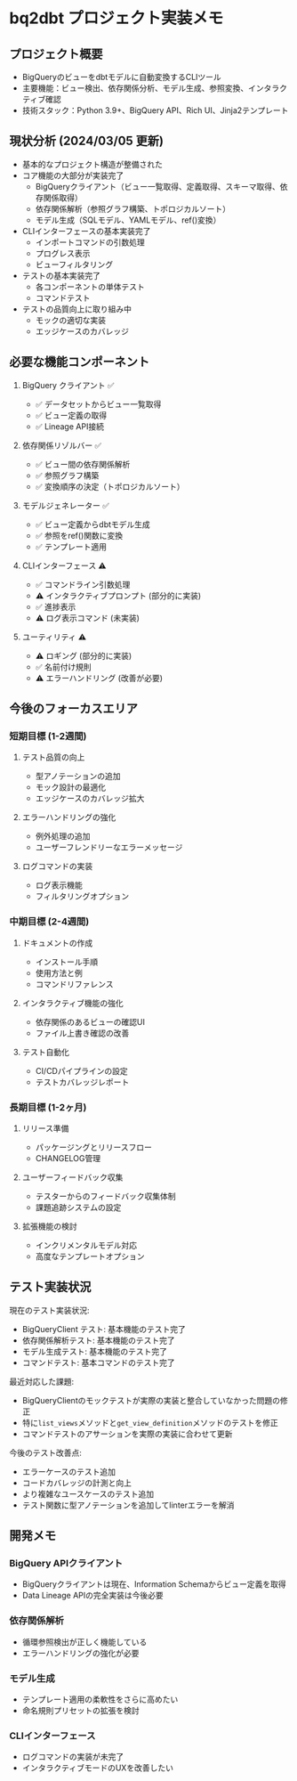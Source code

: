 # bq2dbt プロジェクト実装メモ

## プロジェクト概要
- BigQueryのビューをdbtモデルに自動変換するCLIツール
- 主要機能：ビュー検出、依存関係分析、モデル生成、参照変換、インタラクティブ確認
- 技術スタック：Python 3.9+、BigQuery API、Rich UI、Jinja2テンプレート

## 現状分析 (2024/03/05 更新)
- 基本的なプロジェクト構造が整備された
- コア機能の大部分が実装完了
  - BigQueryクライアント（ビュー一覧取得、定義取得、スキーマ取得、依存関係取得）
  - 依存関係解析（参照グラフ構築、トポロジカルソート）
  - モデル生成（SQLモデル、YAMLモデル、ref()変換）
- CLIインターフェースの基本実装完了
  - インポートコマンドの引数処理
  - プログレス表示
  - ビューフィルタリング
- テストの基本実装完了
  - 各コンポーネントの単体テスト
  - コマンドテスト
- テストの品質向上に取り組み中
  - モックの適切な実装
  - エッジケースのカバレッジ

## 必要な機能コンポーネント
1. BigQuery クライアント ✅
   - ✅ データセットからビュー一覧取得
   - ✅ ビュー定義の取得
   - ✅ Lineage API接続

2. 依存関係リゾルバー ✅
   - ✅ ビュー間の依存関係解析
   - ✅ 参照グラフ構築
   - ✅ 変換順序の決定（トポロジカルソート）

3. モデルジェネレーター ✅
   - ✅ ビュー定義からdbtモデル生成
   - ✅ 参照をref()関数に変換
   - ✅ テンプレート適用

4. CLIインターフェース ⚠️
   - ✅ コマンドライン引数処理
   - ⚠️ インタラクティブプロンプト (部分的に実装)
   - ✅ 進捗表示
   - ⚠️ ログ表示コマンド (未実装)

5. ユーティリティ ⚠️
   - ⚠️ ロギング (部分的に実装)
   - ✅ 名前付け規則
   - ⚠️ エラーハンドリング (改善が必要)

## 今後のフォーカスエリア

### 短期目標 (1-2週間)
1. テスト品質の向上
   - 型アノテーションの追加
   - モック設計の最適化
   - エッジケースのカバレッジ拡大

2. エラーハンドリングの強化
   - 例外処理の追加
   - ユーザーフレンドリーなエラーメッセージ

3. ログコマンドの実装
   - ログ表示機能
   - フィルタリングオプション

### 中期目標 (2-4週間)
1. ドキュメントの作成
   - インストール手順
   - 使用方法と例
   - コマンドリファレンス

2. インタラクティブ機能の強化
   - 依存関係のあるビューの確認UI
   - ファイル上書き確認の改善

3. テスト自動化
   - CI/CDパイプラインの設定
   - テストカバレッジレポート

### 長期目標 (1-2ヶ月)
1. リリース準備
   - パッケージングとリリースフロー
   - CHANGELOG管理

2. ユーザーフィードバック収集
   - テスターからのフィードバック収集体制
   - 課題追跡システムの設定

3. 拡張機能の検討
   - インクリメンタルモデル対応
   - 高度なテンプレートオプション

## テスト実装状況

現在のテスト実装状況:
- BigQueryClient テスト: 基本機能のテスト完了
- 依存関係解析テスト: 基本機能のテスト完了
- モデル生成テスト: 基本機能のテスト完了
- コマンドテスト: 基本コマンドのテスト完了

最近対応した課題:
- BigQueryClientのモックテストが実際の実装と整合していなかった問題の修正
- 特に`list_views`メソッドと`get_view_definition`メソッドのテストを修正
- コマンドテストのアサーションを実際の実装に合わせて更新

今後のテスト改善点:
- エラーケースのテスト追加
- コードカバレッジの計測と向上
- より複雑なユースケースのテスト追加
- テスト関数に型アノテーションを追加してlinterエラーを解消

## 開発メモ

### BigQuery APIクライアント
- BigQueryクライアントは現在、Information Schemaからビュー定義を取得
- Data Lineage APIの完全実装は今後必要

### 依存関係解析
- 循環参照検出が正しく機能している
- エラーハンドリングの強化が必要

### モデル生成
- テンプレート適用の柔軟性をさらに高めたい
- 命名規則プリセットの拡張を検討

### CLIインターフェース
- ログコマンドの実装が未完了
- インタラクティブモードのUXを改善したい 